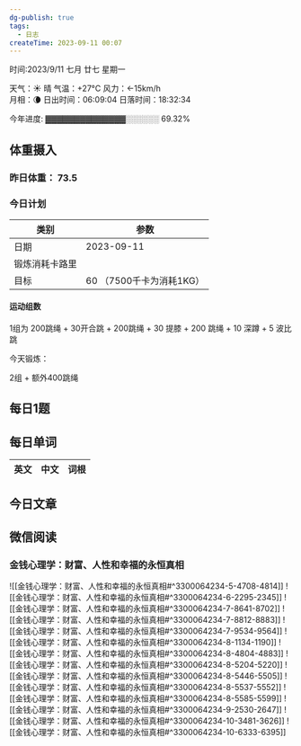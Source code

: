 ```yaml
---
dg-publish: true
tags:
  - 日志
createTime: 2023-09-11 00:07
---
```



时间:2023/9/11 七月 廿七 星期一

天气：☀️   晴 气温：+27°C 风力：←15km/h  
月相：🌘 日出时间：06:09:04 日落时间：18:32:34

今年进度: ▓▓▓▓▓▓▓▓▓▓▓▓▓▓░░░░░░ 69.32%

## 体重摄入

### 昨日体重： 73.5
### 今日计划

| 类别           | 参数                    |
| -------------- | ----------------------- |
| 日期           | 2023-09-11               |
| 锻炼消耗卡路里 | |
| 目标           | 60      （7500千卡为消耗1KG）                |


#### 运动组数

1组为 200跳绳 + 30开合跳 + 200跳绳 + 30 提膝 + 200 跳绳 + 10 深蹲 + 5 波比跳

今天锻炼：


2组 + 额外400跳绳




## 每日1题


## 每日单词

| 英文       | 中文       |词根|
| ---------- | ---------- | ---|


## 今日文章
 

## 微信阅读

<!-- start of weread -->

### 金钱心理学：财富、人性和幸福的永恒真相
![[金钱心理学：财富、人性和幸福的永恒真相#^3300064234-5-4708-4814]]
![[金钱心理学：财富、人性和幸福的永恒真相#^3300064234-6-2295-2345]]
![[金钱心理学：财富、人性和幸福的永恒真相#^3300064234-7-8641-8702]]
![[金钱心理学：财富、人性和幸福的永恒真相#^3300064234-7-8812-8883]]
![[金钱心理学：财富、人性和幸福的永恒真相#^3300064234-7-9534-9564]]
![[金钱心理学：财富、人性和幸福的永恒真相#^3300064234-8-1134-1190]]
![[金钱心理学：财富、人性和幸福的永恒真相#^3300064234-8-4804-4883]]
![[金钱心理学：财富、人性和幸福的永恒真相#^3300064234-8-5204-5220]]
![[金钱心理学：财富、人性和幸福的永恒真相#^3300064234-8-5446-5505]]
![[金钱心理学：财富、人性和幸福的永恒真相#^3300064234-8-5537-5552]]
![[金钱心理学：财富、人性和幸福的永恒真相#^3300064234-8-5585-5599]]
![[金钱心理学：财富、人性和幸福的永恒真相#^3300064234-9-2530-2647]]
![[金钱心理学：财富、人性和幸福的永恒真相#^3300064234-10-3481-3626]]
![[金钱心理学：财富、人性和幸福的永恒真相#^3300064234-10-6333-6395]]

<!-- end of weread -->
